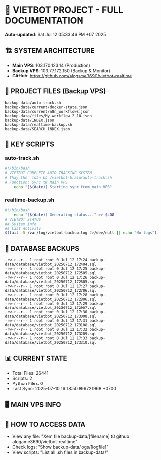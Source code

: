 # 🤖 VIETBOT PROJECT - FULL DOCUMENTATION
**Auto-updated**: Sat Jul 12 05:33:46 PM +07 2025

## 🏗️ SYSTEM ARCHITECTURE
- **Main VPS**: 103.170.123.14 (Production)
- **Backup VPS**: 103.77.172.150 (Backup & Monitor)
- **GitHub**: https://github.com/alogame3690/vietbot-realtime

## 📁 PROJECT FILES (Backup VPS)
```
backup-data/auto-track.sh
backup-data/current/docker-state.json
backup-data/current/n8n_workflows.json
backup-data/files/My_workflow_2_10.json
backup-data/INDEX.json
backup-data/realtime-backup.sh
backup-data/SEARCH_INDEX.json
```

## 🔧 KEY SCRIPTS
### auto-track.sh
```bash
#!/bin/bash
# VIETBOT COMPLETE AUTO TRACKING SYSTEM
# Thay thế toàn bộ /vietbot-brain/auto-track.sh
# Function: Sync từ Main VPS
    echo "[$(date)] Starting sync from main VPS"
```
### realtime-backup.sh
```bash
#!/bin/bash
    echo "[$(date)] Generating status..." >> $LOG
# VIETBOT STATUS
## System Info
## Last Activity
$(tail -5 /var/log/vietbot-backup.log 2>/dev/null || echo "No logs")
```

## 💾 DATABASE BACKUPS
```
-rw-r--r-- 1 root root 0 Jul 12 17:24 backup-data/database/vietbot_20250712_172404.sql
-rw-r--r-- 1 root root 0 Jul 12 17:25 backup-data/database/vietbot_20250712_172505.sql
-rw-r--r-- 1 root root 0 Jul 12 17:26 backup-data/database/vietbot_20250712_172605.sql
-rw-r--r-- 1 root root 0 Jul 12 17:27 backup-data/database/vietbot_20250712_172706.sql
-rw-r--r-- 1 root root 0 Jul 12 17:28 backup-data/database/vietbot_20250712_172806.sql
-rw-r--r-- 1 root root 0 Jul 12 17:29 backup-data/database/vietbot_20250712_172907.sql
-rw-r--r-- 1 root root 0 Jul 12 17:30 backup-data/database/vietbot_20250712_173008.sql
-rw-r--r-- 1 root root 0 Jul 12 17:31 backup-data/database/vietbot_20250712_173108.sql
-rw-r--r-- 1 root root 0 Jul 12 17:32 backup-data/database/vietbot_20250712_173209.sql
-rw-r--r-- 1 root root 0 Jul 12 17:33 backup-data/database/vietbot_20250712_173310.sql
```

## 📊 CURRENT STATE
- Total Files: 26441
- Scripts: 2
- Python Files: 0
- Last Sync: 2025-07-10 16:18:50.896721968 +0700

## 🖥️ MAIN VPS INFO


## 🚨 HOW TO ACCESS DATA
- View any file: "Xem file backup-data/[filename] từ github alogame3690/vietbot-realtime"
- Check logs: "Show backup-data/logs/[logfile]"
- View scripts: "List all .sh files in backup-data/"
